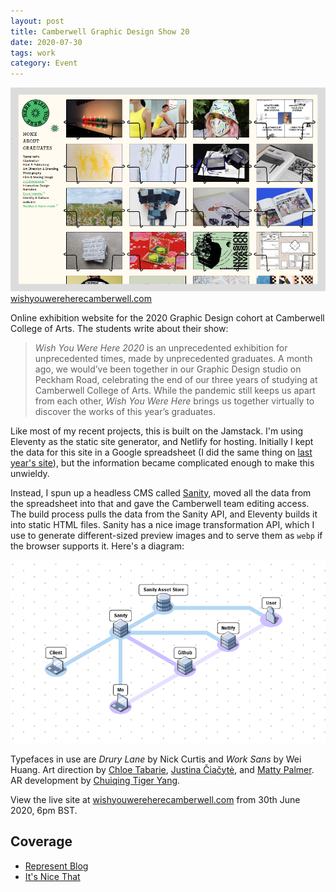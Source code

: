 ```yaml
---
layout: post
title: Camberwell Graphic Design Show 20
date: 2020-07-30
tags: work
category: Event
---
```


![Wish you were here website screenshot](/assets/ccw2020.png)
[wishyouwereherecamberwell.com](https://www.wishyouwereherecamberwell.com/)

Online exhibition website for the 2020 Graphic Design cohort at Camberwell College of Arts. The students write about their show:

> *Wish You Were Here 2020* is an unprecedented exhibition for unprecedented times, made by unprecedented graduates. A month ago, we would’ve been together in our Graphic Design studio on Peckham Road, celebrating the end of our three years of studying at Camberwell College of Arts. While the pandemic still keeps us apart from each other, *Wish You Were Here* brings us together virtually to discover the works of this year’s graduates. 

Like most of my recent projects, this is built on the Jamstack. I'm using Eleventy as the static site generator, and Netlify for hosting. Initially I kept the data for this site in a Google spreadsheet (I did the same thing on [last year's site](https://maxkoehler.com/work/camberwell-19/)), but the information became complicated enough to make this unwieldy.

Instead, I spun up a headless CMS called [Sanity](https://www.sanity.io/), moved all the data from the spreadsheet into that and gave the Camberwell team editing access. The build process pulls the data from the Sanity API, and Eleventy builds it into static HTML files. Sanity has a nice image transformation API, which I use to generate different-sized preview images and to serve them as ```webp``` if the browser supports it. Here's a diagram:

![Flow diagram illustrating the deployment setup described above](/assets/ccw-flow.png)

Typefaces in use are *Drury Lane* by Nick Curtis and *Work Sans* by Wei Huang. Art direction by [Chloe Tabarie](https://www.wishyouwereherecamberwell.com/chloe-tabarie/), [Justina Čiačytė](https://www.wishyouwereherecamberwell.com/justina-ciacyte/), and [Matty Palmer](https://www.wishyouwereherecamberwell.com/matty-palmer/). AR development by [Chuiqing Tiger Yang](https://www.wishyouwereherecamberwell.com/chuiqing-tiger-yang/).

View the live site at [wishyouwereherecamberwell.com](https://www.wishyouwereherecamberwell.com/) from 30th June 2020, 6pm BST.

## Coverage

- [Represent Blog](https://represent.uk.com/blog/wish-you-were-here-2020-by-camberwell-college-of-arts/)
- [It's Nice That](https://www.itsnicethat.com/articles/double-click-august-2020-degree-show-websites-digital-180820)
